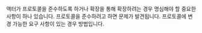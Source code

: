 액터가 프로토콜을 준수하도록 하거나 확장을 통해 확장하려는 경우 명심해야 할 중요한 사항이 하나 있습니다.
프로토콜을 준수하려고 하면 문제가 발견됩니다.
프로토콜에 변경 가능한 요구 사항이 있는 경우 방법입니다. 
